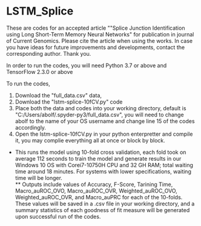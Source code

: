 # LSTM_Splice

These are codes for an accepted article ""Splice Junction Identification using Long Short-Term Memory Neural Networks" for publication in journal of Current Genomics. Please cite the article when using the works. In case you have ideas for future improvements and developments, contact the corresponding author. Thank you.

In order to run the codes, you will need Python 3.7 or above and TensorFlow 2.3.0 or above

To run the codes, 
1. Download the "full_data.csv" data, 
2. Download the "lstm-splice-10fCV.py" code
3. Place both the data and codes into your working directory, default is "C:/Users/abolf/.spyder-py3/full_data.csv", you will need to change abolf to the name of your OS username and change line 15 of the codes accordingly. 
4. Open the lstm-splice-10fCV.py in your python enterpretter and compile it, you may complie everything all at once or block by block. 

* This runs the model using 10-fold cross validation, each fold took on average 112 seconds to train the model and generate results in our Windows 10 OS with Corei7-10750H CPU and 32 GH RAM; total waiting time around 18 minutes. For systems with lower specifications, waiting time will be longer.  
** Outputs include values of Accuracy, F-Score, Tarining Time, Macro_auROC_OVO, Macro_auROC_OVR, Weighted_auROC_OVO, Weighted_auROC_OVR, and Macro_auPRC for each of the 10-folds. These values will be saved in a .csv file in your working directory, and a summary statistics of each goodness of fit measure will be generated upon successful run of the codes. 

